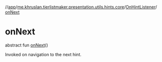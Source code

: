 //[app](../../../index.md)/[me.khruslan.tierlistmaker.presentation.utils.hints.core](../index.md)/[OnHintListener](index.md)/[onNext](on-next.md)

# onNext

abstract fun [onNext](on-next.md)()

Invoked on navigation to the next hint.
